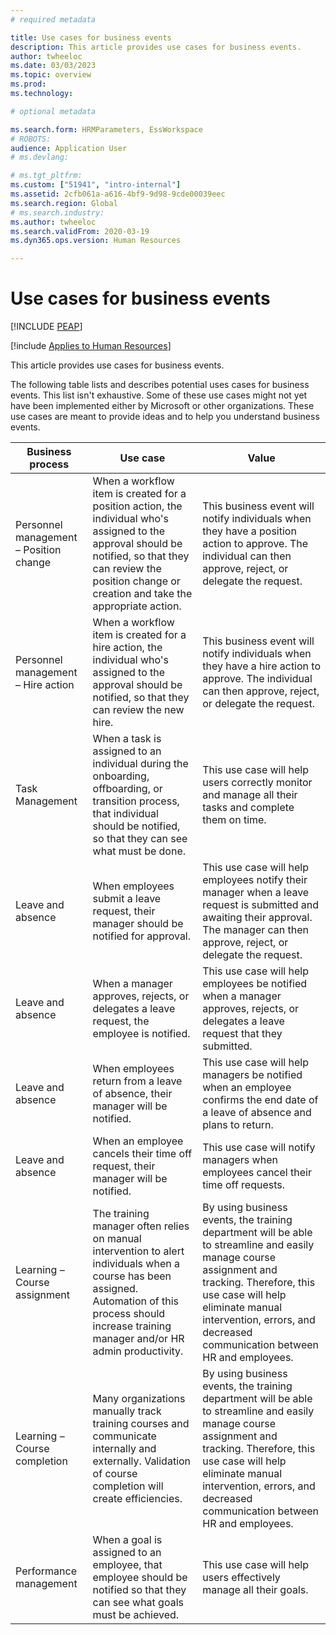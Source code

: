 ```yaml
---
# required metadata

title: Use cases for business events
description: This article provides use cases for business events.
author: twheeloc
ms.date: 03/03/2023
ms.topic: overview
ms.prod: 
ms.technology: 

# optional metadata

ms.search.form: HRMParameters, EssWorkspace
# ROBOTS: 
audience: Application User
# ms.devlang: 

# ms.tgt_pltfrm: 
ms.custom: ["51941", "intro-internal"]
ms.assetid: 2cfb061a-a616-4bf9-9d98-9cde00039eec
ms.search.region: Global
# ms.search.industry: 
ms.author: twheeloc
ms.search.validFrom: 2020-03-19
ms.dyn365.ops.version: Human Resources

---
```


# Use cases for business events

[!INCLUDE [PEAP](../includes/peap-2.md)]

[!include [Applies to Human Resources](../includes/applies-to-hr.md)]

This article provides use cases for business events.

The following table lists and describes potential uses cases for business events. This list isn't exhaustive. Some of these use cases might not yet have been implemented either by Microsoft or other organizations. These use cases are meant to provide ideas and to help you understand business events.

| Business process | Use case | Value |
|------------------|----------|-------|
| Personnel management – Position change | When a workflow item is created for a position action, the individual who's assigned to the approval should be notified, so that they can review the position change or creation and take the appropriate action. | This business event will notify individuals when they have a position action to approve. The individual can then approve, reject, or delegate the request. | 
| Personnel management – Hire action | When a workflow item is created for a hire action, the individual who's assigned to the approval should be notified, so that they can review the new hire. | This business event will notify individuals when they have a hire action to approve. The individual can then approve, reject, or delegate the request. |
| Task Management | When a task is assigned to an individual during the onboarding, offboarding, or transition process, that individual should be notified, so that they can see what must be done. | This use case will help users correctly monitor and manage all their tasks and complete them on time. |
| Leave and absence | When employees submit a leave request, their manager should be notified for approval. | This use case will help employees notify their manager when a leave request is submitted and awaiting their approval. The manager can then approve, reject, or delegate the request. |
| Leave and absence | When a manager approves, rejects, or delegates a leave request, the employee is notified. | This use case will help employees be notified when a manager approves, rejects, or delegates a leave request that they submitted. | 
| Leave and absence | When employees return from a leave of absence, their manager will be notified. | This use case will help managers be notified when an employee confirms the end date of a leave of absence and plans to return. | 
| Leave and absence | When an employee cancels their time off request, their manager will be notified. | This use case will notify managers when employees cancel their time off requests. |
| Learning – Course assignment | The training manager often relies on manual intervention to alert individuals when a course has been assigned. Automation of this process should increase training manager and/or HR admin productivity. | By using business events, the training department will be able to streamline and easily manage course assignment and tracking. Therefore, this use case will help eliminate manual intervention, errors, and decreased communication between HR and employees. |
| Learning – Course completion | Many organizations manually track training courses and communicate internally and externally. Validation of course completion will create efficiencies. | By using business events, the training department will be able to streamline and easily manage course assignment and tracking. Therefore, this use case will help eliminate manual intervention, errors, and decreased communication between HR and employees. |
| Performance management | When a goal is assigned to an employee, that employee should be notified so that they can see what goals must be achieved. | This use case will help users effectively manage all their goals. |

